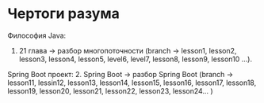 # Чертоги разума

Философия Java:
1. 21 глава -> разбор многопоточности (branch -> lesson1, lesson2, lesson3, lesson4, lesson5, level6, level7, lesson8, lesson9, lesson10 ...).

Spring Boot проект:
2. Spring Boot -> разбор Spring Boot (branch -> lesson11, lessin12, lesson13, lesson14, lesson15, lesson16, lesson17, lesson18, lesson19, lesson20, lesson21, lesson22, lesson23, lesson24... )
